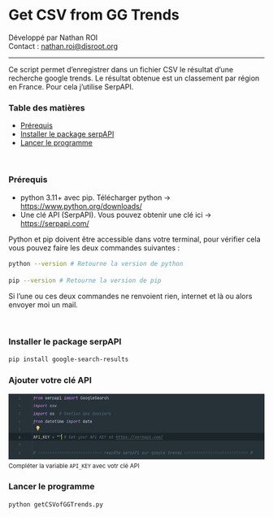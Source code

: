 # Get CSV from GG Trends

Développé par Nathan ROI  
Contact : nathan.roi@disroot.org

---

Ce script permet d’enregistrer dans un fichier CSV le résultat d’une recherche google trends. Le résultat obtenue est un classement par région en France.
Pour cela j’utilise SerpAPI.
<br/>
### Table des matières
- [Prérequis](#prérequis)
- [Installer le package serpAPI](#installer-le-package-serpapi)
- [Lancer le programme](#lancer-le-programme)

<br/>

### Prérequis

- python 3.11+ avec pip. Télécharger python → https://www.python.org/downloads/
- Une clé API (SerpAPI). Vous pouvez obtenir une clé ici → https://serpapi.com/

Python et pip doivent être accessible dans votre terminal, pour vérifier cela vous pouvez faire les deux commandes suivantes :

```bash
python --version # Retourne la version de python

pip --version # Retourne la version de pip
```

Si l’une ou ces deux commandes ne renvoient rien, internet et là ou alors envoyer moi un mail.

<br/>

### Installer le package serpAPI

```bash
pip install google-search-results
```
### Ajouter votre clé API
![screenshot du code où il faut remplir sa clé API](img/fill_api_key.png)
<small>Compléter la variable ```API_KEY``` avec votr clé API</small>

### Lancer le programme

```bash
python getCSVofGGTrends.py
```
